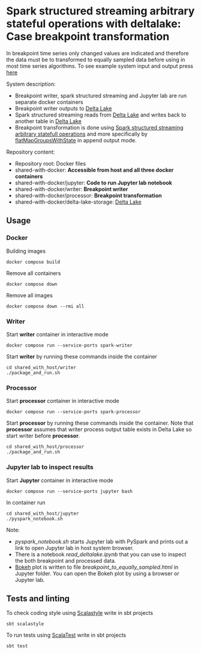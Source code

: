 # Spark structured streaming arbitrary stateful operations with deltalake: <br> Case breakpoint transformation

In breakpoint time series only changed values are indicated and therefore the data must be to transformed to equally sampled data before using in most time series algorithms. To see example system input and output press [here](https://kaskeaja.github.io/spark-stateful-streaming/breakpoint_to_equally_sampled.html) 

System description:
* Breakpoint writer, spark structured streaming and Jupyter lab are run separate docker containers
* Breakpoint writer outputs to [Delta Lake](https://delta.io/)
* Spark structured streaming reads from [Delta Lake](https://delta.io/) and writes back to another table in [Delta Lake](https://delta.io/)
* Breakpoint transformation is done using [Spark structured streaming arbitrary statefull operations](https://spark.apache.org/docs/latest/structured-streaming-programming-guide.html#arbitrary-stateful-operations) and more specifically by [flatMapGroupsWithState](https://jaceklaskowski.gitbooks.io/spark-structured-streaming/content/spark-sql-streaming-KeyValueGroupedDataset-flatMapGroupsWithState.html) in append output mode.

Repository content:
* Repository root: Docker files
* shared-with-docker: **Accessible from host and all three docker containers**
* shared-with-docker/jupyter: **Code to run Jupyter lab notebook**
* shared-with-docker/writer: **Breakpoint writer**
* shared-with-docker/processor: **Breakpoint transformation**
* shared-with-docker/delta-lake-storage: [Delta Lake](https://delta.io/)

## Usage

### Docker
Building images
```
docker compose build
```

Remove all containers
```
docker compose down
```

Remove all images
```
docker compose down --rmi all
```

### Writer
Start **writer** container in interactive mode
```
docker compose run --service-ports spark-writer
```

Start **writer** by running these commands inside the container
```
cd shared_with_host/writer
./package_and_run.sh
```

### Processor
Start **processor** container in interactive mode
```
docker compose run --service-ports spark-processor
```

Start **processor** by running these commands inside the container. Note that **processor** assumes that writer process output table exists in Delta Lake so start writer before **processor**.
```
cd shared_with_host/processor
./package_and_run.sh
```

### Jupyter lab to inspect results
Start **Jupyter** container in interactive mode
```
docker compose run --service-ports jupyter bash
```

In container run
```
cd shared_with_host/jupyter
./pyspark_notebook.sh
```

Note:
* *pyspark_notebook.sh* starts Jupyter lab with PySpark and prints out a link to open Jupyter lab in host system browser.
* There is a notebook *read_deltalake.ipynb* that you can use to inspect the both breakpoint and processed data.
* [Bokeh](https://bokeh.org/) plot is written to file *breakpoint_to_equally_sampled.html* in Jupyter folder. You can open the Bokeh plot by using a browser or Jupyter lab.


## Tests and linting

To check coding style using [Scalastyle](http://www.scalastyle.org) write in sbt projects
```
sbt scalastyle
```

To run tests using [ScalaTest](https://www.scalatest.org/) write in sbt projects
```
sbt test
```
